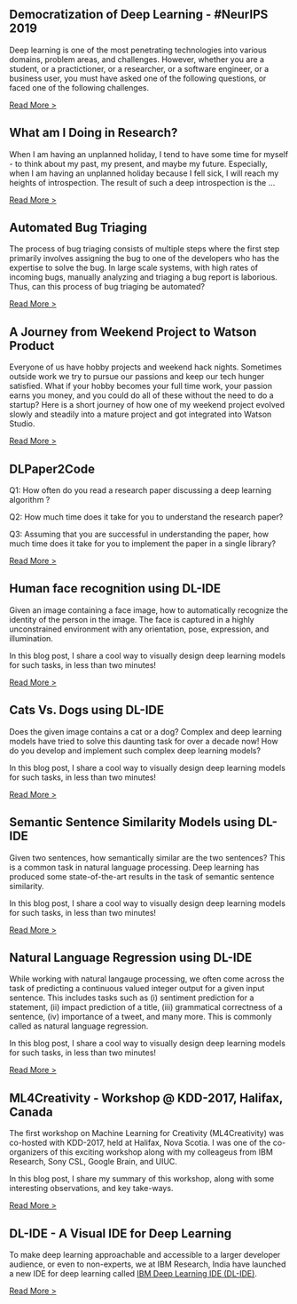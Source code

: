 ## Democratization of Deep Learning - #NeurIPS 2019

Deep learning is one of the most penetrating technologies into various domains, problem areas, and challenges. However, whether you are a student, or a practictioner, or a researcher, or a software engineer, or a business user, you must have asked one of the following questions, or faced one of the following challenges.

[Read More >](blogs/neurips2019.md)

## What am I Doing in Research?

When I am having an unplanned holiday, I tend to have some time for myself - to think about my past, my present, and maybe my future. Especially, when I am having an unplanned holiday because I fell sick, I will reach my heights of introspection. The result of such a deep introspection is the ...

[Read More >](blogs/what_am_i_doing.md)

## Automated Bug Triaging

The process of bug triaging consists of multiple steps where the first step primarily involves assigning the bug to one of the developers who has the expertise to solve the bug. In large scale systems, with high rates of incoming bugs, manually analyzing and triaging a bug report is laborious. Thus, can this process of bug triaging be automated?

[Read More >](blogs/bugtriaging.md)

## A Journey from Weekend Project to Watson Product

Everyone of us have hobby projects and weekend hack nights. Sometimes outside work we try to pursue our passions and keep our tech hunger satisfied. What if your hobby becomes your full time work, your passion earns you money, and you could do all of these without the need to do a startup? Here is a short journey of how one of my weekend project evolved slowly and steadily into a mature project and got integrated into Watson Studio.

[Read More >](blogs/journey.md)

## DLPaper2Code

Q1: How often do you read a research paper discussing a deep learning algorithm ?

Q2: How much time does it take for you to understand the research paper? 

Q3: Assuming that you are successful in understanding the paper, how much time does it take for you to implement the paper in a single library?

[Read More >](blogs/dlpaper2code.md)

## Human face recognition using DL-IDE

Given an image containing a face image, how to automatically recognize the identity of the person in the image. The face is captured in a highly unconstrained environment with any orientation, pose, expression, and illumination.

In this blog post, I share a cool way to visually design deep learning models for such tasks, in less than two minutes!

[Read More >](blogs/dlide_face_recognition.md)

## Cats Vs. Dogs using DL-IDE

Does the given image contains a cat or a dog? Complex and deep learning models have tried to solve this daunting task for over a decade now! How do you develop and implement such complex deep learning models?

In this blog post, I share a cool way to visually design deep learning models for such tasks, in less than two minutes!

[Read More >](blogs/dlide_cats_dogs.md)

## Semantic Sentence Similarity Models using DL-IDE

Given two sentences, how semantically similar are the two sentences? This is a common task in natural language processing. Deep learning has produced some state-of-the-art results in the task of semantic sentence similarity.

In this blog post, I share a cool way to visually design deep learning models for such tasks, in less than two minutes!

[Read More >](blogs/dlide_text_classification.md)

## Natural Language Regression using DL-IDE

While working with natural langauge processing, we often come across the task of predicting a continuous valued integer output for a given input sentence. This includes tasks such as (i) sentiment prediction for a statement, (ii) impact prediction of a title, (iii) grammatical correctness of a sentence, (iv) importance of a tweet, and many more. This is commonly called as natural language regression.

In this blog post, I share a cool way to visually design deep learning models for such tasks, in less than two minutes!

[Read More >](blogs/dlide_text_regression.md)


## ML4Creativity - Workshop @ KDD-2017, Halifax, Canada

The first workshop on Machine Learning for Creativity (ML4Creativity) was co-hosted with KDD-2017, held at Halifax, Nova Scotia. I was one of the co-organizers of this exciting workshop along with my colleageus from IBM Research, Sony CSL, Google Brain, and UIUC.

In this blog post, I share my summary of this workshop, along with some interesting observations, and key take-ways. 

[Read More >](blogs/ml4creativity.md)

## DL-IDE - A Visual IDE for Deep Learning

To make deep learning approachable and accessible to a larger developer audience, or even to non-experts, we at IBM Research, India have launched a new IDE for deep learning called [IBM Deep Learning IDE (DL-IDE)](http://dlide.mybluemix.net/).

[Read More >](blogs/dlide.md)
